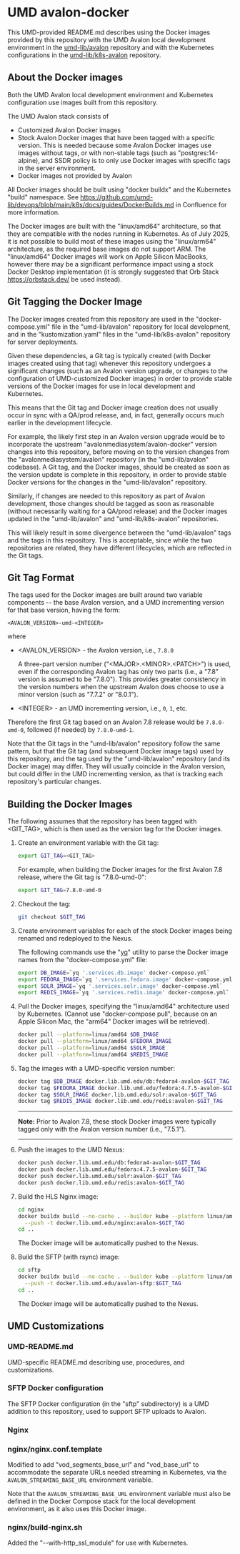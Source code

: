 # UMD avalon-docker

This UMD-provided README.md describes using the Docker images provided by
this repository with the UMD Avalon local development environment in
the [umd-lib/avalon](https://github.com/umd-lib/avalon) repository and with
the Kubernetes configurations in the
[umd-lib/k8s-avalon](https://github.com/umd-lib/k8s-avalon) repository.

## About the Docker images

Both the UMD Avalon local development environment and Kubernetes configuration
use images built from this repository.

The UMD Avalon stack consists of

* Customized Avalon Docker images
* Stock Avalon Docker images that have been tagged with a specific version.
  This is needed because some Avalon Docker images use images without tags, or
  with non-stable tags (such as "postgres:14-alpine), and SSDR policy is to only
  use Docker images with specific tags in the server environment.
* Docker images not provided by Avalon

All Docker images should be built using "docker buildx" and the Kubernetes
"build" namespace. See
<https://github.com/umd-lib/devops/blob/main/k8s/docs/guides/DockerBuilds.md>
in Confluence for more information.

The Docker images are built with the "linux/amd64" architecture, so that they
are compatible with the nodes running in Kubernetes. As of July 2025, it is
not possible to build most of these images using the "linux/arm64" architecture,
as the required base images do not support ARM. The "linux/amd64" Docker images
will work on Apple Silicon MacBooks, however there may be a significant
performance impact using a stock Docker Desktop implementation (it is strongly
suggested that Orb Stack <https://orbstack.dev/> be used instead).

## Git Tagging the Docker Image

The Docker images created from this repository are used in the
"docker-compose.yml" file in the "umd-lib/avalon" repository for local
development, and in the "kustomization.yaml" files in the "umd-lib/k8s-avalon"
repository for server deployments.

Given these dependencies, a Git tag is typically created (with Docker images
created using that tag) whenever this repository undergoes a significant
changes (such as an Avalon version upgrade, or changes to the configuration of
UMD-customized Docker images) in order to provide stable versions of the Docker
images for use in local development and Kubernetes.

This means that the Git tag and Docker image creation does not usually occur in
sync with a QA/prod release, and, in fact, generally occurs much earlier in the
development lifecycle.

For example, the likely first step in an Avalon version upgrade would be to
incorporate the upstream "avalonmediasystem/avalon-docker" version changes into
this repository, before moving on to the version changes from the
"avalonmediasystem/avalon" repository (in the "umd-lib/avalon" codebase).
A Git tag, and the Docker images, should be created as soon as the
version update is complete in this repository, in order to provide stable Docker
versions for the changes in the "umd-lib/avalon" repository.

Similarly, if changes are needed to this repository as part of Avalon
development, those changes should be tagged as soon as reasonable (without
necessarily waiting for a QA/prod release) and the Docker images updated in the
"umd-lib/avalon" and "umd-lib/k8s-avalon" repositories.

This will likely result in some divergence between the "umd-lib/avalon" tags and
the tags in this repository. This is acceptable, since while the two
repositories are related, they have different lifecycles, which are reflected in
the Git tags.

## Git Tag Format

The tags used for the Docker images are built around two variable components --
the base Avalon version, and a UMD incrementing version for that
base version, having the form:

```text
<AVALON_VERSION>-umd-<INTEGER>
```

where

* \<AVALON_VERSION> - the Avalon version, i.e., `7.8.0`

  A three-part version number ("\<MAJOR>.\<MINOR>.\<PATCH>") is used,
  even if the corresponding Avalon tag has only two parts (i.e., a "7.8" version
  is assumed to be "7.8.0"). This provides greater consistency in the version
  numbers when the upstream Avalon does choose to use a minor version (such as
  "7.7.2" or "8.0.1").

* \<INTEGER> - an UMD incrementing version, i.e., `0`, `1`, etc.

Therefore the first Git tag based on an Avalon 7.8 release would be
`7.8.0-umd-0`, followed (if needed) by `7.8.0-umd-1`.

Note that the Git tags in the "umd-lib/avalon" repository follow the same
pattern, but that the Git tag (and subsequent Docker image tags) used by this
repository, and the tag used by the "umd-lib/avalon" repository (and its
Docker image) may differ. They will usually coincide in the Avalon version, but
could differ in the UMD incrementing version, as that is tracking each
repository's particular changes.

## Building the Docker Images

The following assumes that the repository has been tagged with \<GIT_TAG>,
which is then used as the version tag for the Docker images.

1. Create an environment variable with the Git tag:

   ```zsh
   export GIT_TAG=<GIT_TAG>
   ```

   For example, when building the Docker images for the first Avalon 7.8
   release, where the Git tag is "7.8.0-umd-0":

   ```zsh
   export GIT_TAG=7.8.0-umd-0
   ```

2. Checkout the tag:

   ```zsh
   git checkout $GIT_TAG
   ```

3. Create environment variables for each of the stock Docker images being
   renamed and redeployed to the Nexus.

   The following commands use the "[yq](https://github.com/mikefarah/yq)"
   utility to parse the Docker image names from the "docker-compose.yml" file:

    ```zsh
    export DB_IMAGE=`yq '.services.db.image' docker-compose.yml`
    export FEDORA_IMAGE=`yq '.services.fedora.image' docker-compose.yml`
    export SOLR_IMAGE=`yq '.services.solr.image' docker-compose.yml`
    export REDIS_IMAGE=`yq '.services.redis.image' docker-compose.yml`
    ```

4. Pull the Docker images, specifying the "linux/amd64" architecture used by
   Kubernetes. (Cannot use "docker-compose pull", because on an Apple Silicon
   Mac, the "arm64" Docker images will be retrieved).

   ```zsh
   docker pull --platform=linux/amd64 $DB_IMAGE
   docker pull --platform=linux/amd64 $FEDORA_IMAGE
   docker pull --platform=linux/amd64 $SOLR_IMAGE
   docker pull --platform=linux/amd64 $REDIS_IMAGE
   ```

5. Tag the images with a UMD-specific version number:

    ```zsh
    docker tag $DB_IMAGE docker.lib.umd.edu/db:fedora4-avalon-$GIT_TAG
    docker tag $FEDORA_IMAGE docker.lib.umd.edu/fedora:4.7.5-avalon-$GIT_TAG
    docker tag $SOLR_IMAGE docker.lib.umd.edu/solr:avalon-$GIT_TAG
    docker tag $REDIS_IMAGE docker.lib.umd.edu/redis:avalon-$GIT_TAG
    ```

    ----

    **Note:** Prior to Avalon 7.8, these stock Docker images were typically
    tagged only with the Avalon version number (i.e., "7.5.1").

    ----

6. Push the images to the UMD Nexus:

    ```zsh
    docker push docker.lib.umd.edu/db:fedora4-avalon-$GIT_TAG
    docker push docker.lib.umd.edu/fedora:4.7.5-avalon-$GIT_TAG
    docker push docker.lib.umd.edu/solr:avalon-$GIT_TAG
    docker push docker.lib.umd.edu/redis:avalon-$GIT_TAG
    ```

7. Build the HLS Nginx image:

    ```zsh
    cd nginx
    docker buildx build --no-cache . --builder kube --platform linux/amd64 \
      --push -t docker.lib.umd.edu/nginx:avalon-$GIT_TAG
    cd ..
    ```

    The Docker image will be automatically pushed to the Nexus.

8. Build the SFTP (with rsync) image:

    ```zsh
    cd sftp
    docker buildx build --no-cache . --builder kube --platform linux/amd64 \
      --push -t docker.lib.umd.edu/avalon-sftp:$GIT_TAG
    cd ..
    ```

    The Docker image will be automatically pushed to the Nexus.

## UMD Customizations

### UMD-README.md

UMD-specific README.md describing use, procedures, and customizations.

### SFTP Docker configuration

The SFTP Docker configuration (in the "sftp" subdirectory) is a UMD addition to
this repository, used to support SFTP uploads to Avalon.

### Nginx

### nginx/nginx.conf.template

Modified to add "vod_segments_base_url" and "vod_base_url" to accommodate
the separate URLs needed streaming in Kubernetes, via the
`AVALON_STREAMING_BASE_URL` environment variable.

Note that the `AVALON_STREAMING_BASE_URL` environment variable must also be
defined in the Docker Compose stack for the local development environment,
as it also uses this Docker image.

### nginx/build-nginx.sh

Added the "--with-http_ssl_module" for use with Kubernetes.
